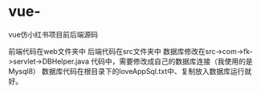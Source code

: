 # vue-
vue仿小红书项目前后端源码

前端代码在web文件夹中
后端代码在src文件夹中
数据库修改在src->com->fk->servlet->DBHelper.java 代码中，需要修改成自己的数据库连接（我使用的是Mysql8）
数据库代码在根目录下的loveAppSql.txt中、复制放入数据库运行就好。
